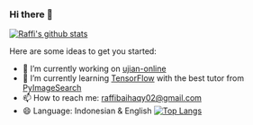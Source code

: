 ### Hi there 👋

[![Raffi's github stats](https://github-readme-stats.vercel.app/api?username=raffibaihaqy02)](https://github.com/anuraghazra/github-readme-stats)

Here are some ideas to get you started:

- 🔭 I’m currently working on [ujian-online](https://github.com/raffibaihaqy02/CodeIgniter-with-MongoDB)
- 🌱 I’m currently learning [TensorFlow](https://www.tensorflow.org) with the best tutor from [PyImageSearch](https://www.pyimagesearch.com)
- 📫 How to reach me: raffibaihaqy02@gmail.com
- 😄 Language: Indonesian & English
[![Top Langs](https://github-readme-stats.vercel.app/api/top-langs/?username=raffibaihaqy02)](https://github.com/anuraghazra/github-readme-stats)
